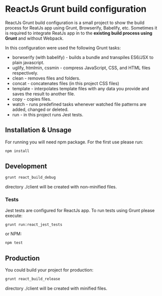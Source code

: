 # ReactJs Grunt build configuration

ReactJs Grunt build configuration is a small project to show the build process for ReatJs app using Grunt, Browserify, Babelify, etc.
Sometimes it is required to integrate ReatJs app in to the **existing build process using Grunt** and without Webpack.

In this configuration were used the following Grunt tasks:
 - borwserify (with babelify) - builds a bundle and transpiles ES6/JSX to plain javascript. 
 - uglify, htmlmin, cssmin - compress JavaScript, CSS, and HTML files respectively.
 - clean - removes files and folders. 
 - concat - concatenates files (in this project CSS files)
 - template - interpolates template files with any data you provide and saves the result to another file.
 - copy - copies files. 
 - watch - runs predefined tasks whenever watched file patterns are added, changed or deleted.
 - run - in this project runs Jest tests.

## Installation & Unsage

For running you will need npm package. For the first use please run:

```sh
npm install
```

## Development

```sh
grunt react_build_debug
```
directory ./client will be created with non-minified files.

### Tests

Jest tests are configured for ReactJs app. To run tests using Grunt please execute:

```sh
grunt run:react_jest_tests
```

or NPM:

```sh
npm test
```


## Production 
You could build your project for production:

```sh
grunt react_build_release
```
directory ./client will be created with minified files.